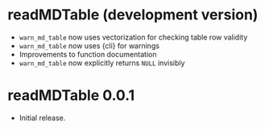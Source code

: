 # readMDTable (development version)

* `warn_md_table` now uses vectorization for checking table row validity
* `warn_md_table` now uses {cli} for warnings
* Improvements to function documentation
* `warn_md_table` now explicitly returns `NULL` invisibly

# readMDTable 0.0.1

* Initial release.

